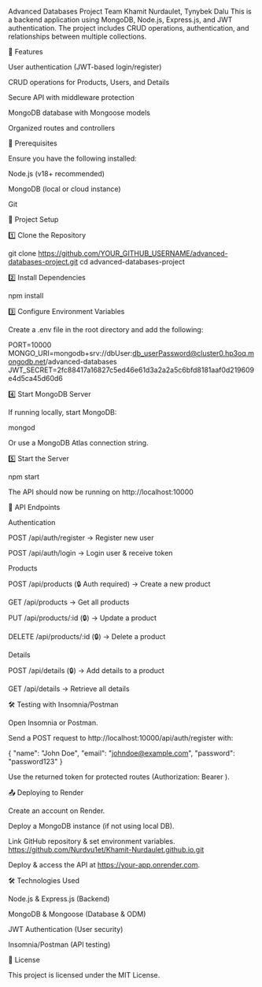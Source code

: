 Advanced Databases Project
Team Khamit Nurdaulet, Tynybek Dalu
This is a backend application using MongoDB, Node.js, Express.js, and JWT authentication. The project includes CRUD operations, authentication, and relationships between multiple collections.

🚀 Features

User authentication (JWT-based login/register)

CRUD operations for Products, Users, and Details

Secure API with middleware protection

MongoDB database with Mongoose models

Organized routes and controllers

📌 Prerequisites

Ensure you have the following installed:

Node.js (v18+ recommended)

MongoDB (local or cloud instance)

Git

📂 Project Setup

1️⃣ Clone the Repository

git clone https://github.com/YOUR_GITHUB_USERNAME/advanced-databases-project.git
cd advanced-databases-project

2️⃣ Install Dependencies

npm install

3️⃣ Configure Environment Variables

Create a .env file in the root directory and add the following:

PORT=10000
MONGO_URI=mongodb+srv://dbUser:db_userPassword@cluster0.hp3oq.mongodb.net/advanced-databases
JWT_SECRET=2fc88417a16827c5ed46e61d3a2a2a5c6bfd8181aaf0d219609e4d5ca45d60d6

4️⃣ Start MongoDB Server

If running locally, start MongoDB:

mongod

Or use a MongoDB Atlas connection string.

5️⃣ Start the Server

npm start

The API should now be running on http://localhost:10000

🔗 API Endpoints

Authentication

POST /api/auth/register → Register new user

POST /api/auth/login → Login user & receive token

Products

POST /api/products (🔒 Auth required) → Create a new product

GET /api/products → Get all products

PUT /api/products/:id (🔒) → Update a product

DELETE /api/products/:id (🔒) → Delete a product

Details

POST /api/details (🔒) → Add details to a product

GET /api/details → Retrieve all details

🛠 Testing with Insomnia/Postman

Open Insomnia or Postman.

Send a POST request to http://localhost:10000/api/auth/register with:

{
  "name": "John Doe",
  "email": "johndoe@example.com",
  "password": "password123"
}

Use the returned token for protected routes (Authorization: Bearer <token>).

📤 Deploying to Render

Create an account on Render.

Deploy a MongoDB instance (if not using local DB).

Link GitHub repository & set environment variables.
https://github.com/Nurdvu1et/Khamit-Nurdaulet.github.io.git

Deploy & access the API at https://your-app.onrender.com.

🛠 Technologies Used

Node.js & Express.js (Backend)

MongoDB & Mongoose (Database & ODM)

JWT Authentication (User security)

Insomnia/Postman (API testing)

📜 License

This project is licensed under the MIT License.
